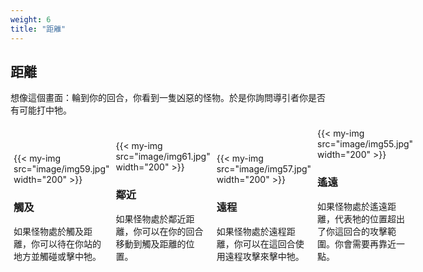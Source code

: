 ```yaml
---
weight: 6
title: "距離"
---
```

## 距離

想像這個畫面：輪到你的回合，你看到一隻凶惡的怪物。於是你詢問導引者你是否有可能打中牠。

<div style="display:flex; align-items:end;">
<div style="flex:1; padding:5px;">
{{< my-img src="image/img59.jpg" width="200" >}}

### 觸及
如果怪物處於觸及距離，你可以待在你站的地方並觸碰或擊中牠。
</div>

<div style="flex:1; padding:5px;">
{{< my-img src="image/img61.jpg" width="200" >}}

### 鄰近
如果怪物處於鄰近距離，你可以在你的回合移動到觸及距離的位置。
</div>

<div style="flex:1; padding:5px;">
{{< my-img src="image/img57.jpg" width="200" >}}

### 遠程
如果怪物處於遠程距離，你可以在這回合使用遠程攻擊來擊中牠。
</div>

<div style="flex:1; padding:5px;">
{{< my-img src="image/img55.jpg" width="200" >}}

### 遙遠
如果怪物處於遙遠距離，代表牠的位置超出了你這回合的攻擊範圍。你會需要再靠近一點。
</div>

